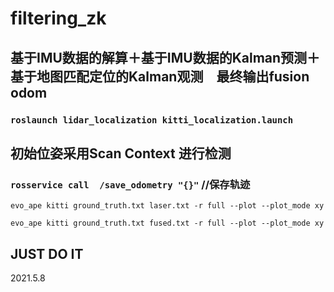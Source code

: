 # filtering_zk

## 基于IMU数据的解算＋基于IMU数据的Kalman预测＋基于地图匹配定位的Kalman观测　最终输出fusion odom

### `roslaunch lidar_localization kitti_localization.launch`

## 初始位姿采用Scan Context 进行检测

### `rosservice call  /save_odometry "{}"`  //保存轨迹

`evo_ape kitti ground_truth.txt laser.txt -r full --plot --plot_mode xy`

`evo_ape kitti ground_truth.txt fused.txt -r full --plot --plot_mode xy`



## JUST DO IT

2021.5.8